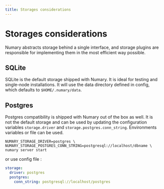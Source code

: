 ```yaml
---
title: Storages considerations
---
```

# Storages considerations
Numary abstracts storage behind a single interface, and storage plugins are responsible for implementing them in the most efficient way possible.

## SQLite

SQLite is the default storage shipped with Numary. It is ideal for testing and single-node installations. It will use the data directory defined in config, which defaults to `$HOME/.numary/data`.

## Postgres

Postgres compatibility is shipped with Numary out of the box as well. It is not the default storage and can be used by updating the configuration variables `storage.driver` and `storage.postgres.conn_string`. Environments variables or file can be used.

```shell
NUMARY_STORAGE_DRIVER=postgres \
NUMARY_STORAGE_POSTGRES_CONN_STRING=postgresql://localhost/dbname \
numary server start
```

or use config file : 
```yaml
storage:
  driver: postgres
  postgres:
    conn_string: postgresql://localhost/postgres
```
